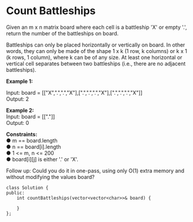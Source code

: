# Count Battleships
Given an m x n matrix board where each cell is a battleship 'X' or empty '.', return the number of the battleships on board. <br>

Battleships can only be placed horizontally or vertically on board. In other words, they can only be made of the shape 1 x k (1 row, k columns) or k x 1 (k rows, 1 column), where k can be of any size. At least one horizontal or vertical cell separates between two battleships (i.e., there are no adjacent battleships). <br>
 
**Example 1:** <br>
 
Input: board = [["X",".",".","X"],[".",".",".","X"],[".",".",".","X"]] <br>
Output: 2 <br>

**Example 2:** <br>
Input: board = [["."]] <br>
Output: 0 <br>

 
**Constraints:** <br>
●	m == board.length <br>
●	n == board[i].length <br>
●	1 <= m, n <= 200 <br>
●	board[i][j] is either '.' or 'X'. <br>
 
Follow up: Could you do it in one-pass, using only O(1) extra memory and without modifying the values board? <br>

```
class Solution {
public:
    int countBattleships(vector<vector<char>>& board) {
        
    }
};
```